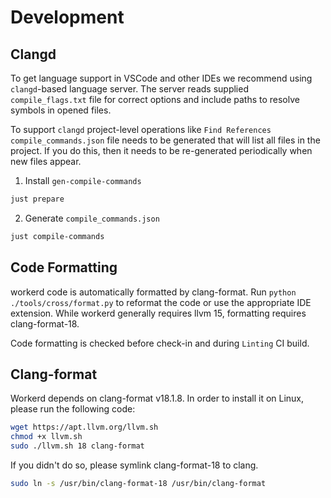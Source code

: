 # Development

## Clangd

To get language support in VSCode and other IDEs we recommend using `clangd`-based language server.
The server reads supplied `compile_flags.txt` file for correct options and include paths to resolve symbols
in opened files.

To support `clangd` project-level operations like `Find References` `compile_commands.json` file needs to
be generated that will list all files in the project. If you do this, then it needs to be re-generated periodically
when new files appear.

1.  Install `gen-compile-commands`

```sh
just prepare
```

2.  Generate `compile_commands.json`

```sh
just compile-commands
```

## Code Formatting

workerd code is automatically formatted by clang-format. Run `python ./tools/cross/format.py` to reformat the code
or use the appropriate IDE extension.
While workerd generally requires llvm 15, formatting requires clang-format-18.

Code formatting is checked before check-in and during `Linting` CI build.

## Clang-format

Workerd depends on clang-format v18.1.8. In order to install it on Linux, please run the following code:

```bash
wget https://apt.llvm.org/llvm.sh
chmod +x llvm.sh
sudo ./llvm.sh 18 clang-format
```

If you didn't do so, please symlink clang-format-18 to clang.

```bash
sudo ln -s /usr/bin/clang-format-18 /usr/bin/clang-format
```
